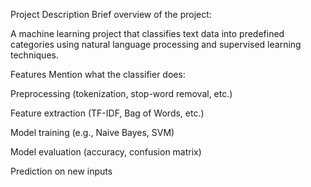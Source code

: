 Project Description
Brief overview of the project:

A machine learning project that classifies text data into predefined categories using natural language processing and supervised learning techniques.

Features
Mention what the classifier does:

Preprocessing (tokenization, stop-word removal, etc.)

Feature extraction (TF-IDF, Bag of Words, etc.)

Model training (e.g., Naive Bayes, SVM)

Model evaluation (accuracy, confusion matrix)

Prediction on new inputs
